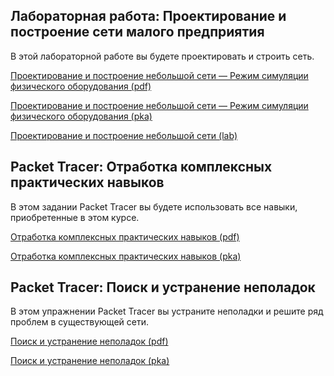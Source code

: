 <!-- verified: agorbachev 03.05.2022 -->

<!-- 17.8.1 -->
## Лабораторная работа: Проектирование и построение сети малого предприятия

В этой лабораторной работе вы будете проектировать и строить сеть.

[Проектирование и построение небольшой сети — Режим симуляции физического оборудования (pdf)](./assets/17.8.1-packet-tracer---design-and-build-a-small-network---physical-mode.pdf)

[Проектирование и построение небольшой сети — Режим симуляции физического оборудования (pka)](./assets/17.8.1-packet-tracer---design-and-build-a-small-network---physical-mode.pka)

[Проектирование и построение небольшой сети (lab)](./assets/17.8.1-lab---design-and-build-a-small-network.pdf)

<!-- 17.8.2 -->
## Packet Tracer: Отработка комплексных практических навыков

В этом задании Packet Tracer вы будете использовать все навыки, приобретенные в  этом курсе.

[Отработка комплексных практических навыков (pdf)](./assets/17.8.2-packet-tracer---skills-integration-challenge.pdf)

[Отработка комплексных практических навыков (pka)](./assets/17.8.2-packet-tracer---skills-integration-challenge.pka)

<!-- 17.8.3 -->
## Packet Tracer: Поиск и устранение неполадок

В этом упражнении Packet Tracer вы устраните неполадки и решите ряд проблем в существующей сети.

[Поиск и устранение неполадок (pdf)](./assets/17.8.3-packet-tracer---troubleshooting-challenge.pdf)

[Поиск и устранение неполадок (pka)](./assets/17.8.3-packet-tracer---troubleshooting-challenge.pka)

